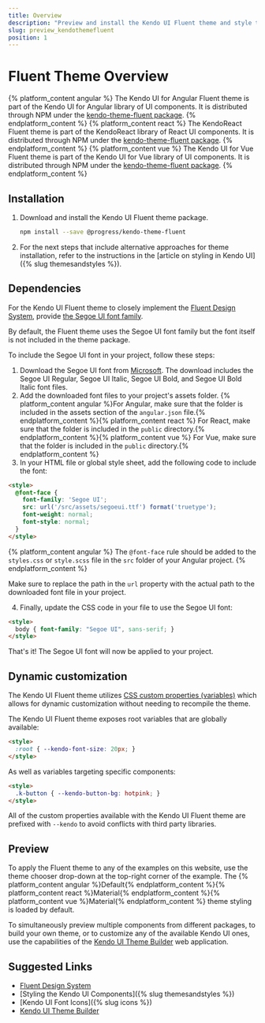 ```yaml
---
title: Overview
description: "Preview and install the Kendo UI Fluent theme and style the Kendo UI components in Angular, React and Vue projects."
slug: preview_kendothemefluent
position: 1
---
```


# Fluent Theme Overview

{% platform_content angular %}
The Kendo UI for Angular Fluent theme is part of the Kendo UI for Angular library of UI components. It is distributed through NPM under the [kendo-theme-fluent package](https://www.npmjs.com/package/@progress/kendo-theme-fluent).
{% endplatform_content %}
{% platform_content react %}
The KendoReact Fluent theme is part of the KendoReact library of React UI components. It is distributed through NPM under the [kendo-theme-fluent package](https://www.npmjs.com/package/@progress/kendo-theme-fluent).
{% endplatform_content %}
{% platform_content vue %}
The Kendo UI for Vue Fluent theme is part of the Kendo UI for Vue library of UI components. It is distributed through NPM under the [kendo-theme-fluent package](https://www.npmjs.com/package/@progress/kendo-theme-fluent).
{% endplatform_content %}

## Installation

1. Download and install the Kendo UI Fluent theme package.

    ```sh
    npm install --save @progress/kendo-theme-fluent
    ```

1. For the next steps that include alternative approaches for theme installation, refer to the instructions in the [article on styling in Kendo UI]({% slug themesandstyles %}).

## Dependencies

For the Kendo UI Fluent theme to closely implement the [Fluent Design System](https://www.microsoft.com/design/fluent/#/), provide [the Segoe UI font family](#toc-fonts).

By default, the Fluent theme uses the Segoe UI font family but the font itself is not included in the theme package.

To include the Segoe UI font in your project, follow these steps:

1. Download the Segoe UI font from [Microsoft](https://aka.ms/webfluentfonts). The download includes the Segoe UI Regular, Segoe UI Italic, Segoe UI Bold, and Segoe UI Bold Italic font files.
2. Add the downloaded font files to your project's assets folder. {% platform_content angular %}For Angular, make sure that the folder is included in the assets section of the `angular.json` file.{% endplatform_content %}{% platform_content react %} For React, make sure that the folder is included in the `public` directory.{% endplatform_content %}{% platform_content vue %} For Vue, make sure that the folder is included in the `public` directory.{% endplatform_content %}
3. In your HTML file or global style sheet, add the following code to include the font:

```html
<style>
  @font-face {
    font-family: 'Segoe UI';
    src: url('/src/assets/segoeui.ttf') format('truetype');
    font-weight: normal;
    font-style: normal;
  }
</style>
```

{% platform_content angular %}
The `@font-face` rule should be added to the `styles.css` or `style.scss` file in the `src` folder of your Angular project.
{% endplatform_content %}

Make sure to replace the path in the `url` property with the actual path to the downloaded font file in your project.

4. Finally, update the CSS code in your file to use the Segoe UI font:

```html
<style>
  body { font-family: "Segoe UI", sans-serif; }
</style>
```

That's it! The Segoe UI font will now be applied to your project.

## Dynamic customization

The Kendo UI Fluent theme utilizes [CSS custom properties (variables)](https://developer.mozilla.org/en-US/docs/Web/CSS/--*) which allows for dynamic customization without needing to recompile the theme.

The Kendo UI Fluent theme exposes root variables that are globally available:

```html
<style>
  :root { --kendo-font-size: 20px; }
</style>
```

As well as variables targeting specific components:

```html
<style>
  .k-button { --kendo-button-bg: hotpink; }
</style>
```

All of the custom properties available with the Kendo UI Fluent theme are prefixed with `--kendo` to avoid conflicts with third party libraries.

## Preview

To apply the Fluent theme to any of the examples on this website, use the theme chooser drop-down at the top-right corner of the example. The {% platform_content angular %}Default{% endplatform_content %}{% platform_content react %}Material{% endplatform_content %}{% platform_content vue %}Material{% endplatform_content %} theme styling is loaded by default.

To simultaneously preview multiple components from different packages, to build your own theme, or to customize any of the available Kendo UI ones, use the capabilities of the [Kendo UI Theme Builder](https://themebuilder.telerik.com/) web application.

## Suggested Links

* [Fluent Design System](https://www.microsoft.com/design/fluent/#/)
* [Styling the Kendo UI Components]({% slug themesandstyles %})
* [Kendo UI Font Icons]({% slug icons %})
* [Kendo UI Theme Builder](https://themebuilder.telerik.com/)
